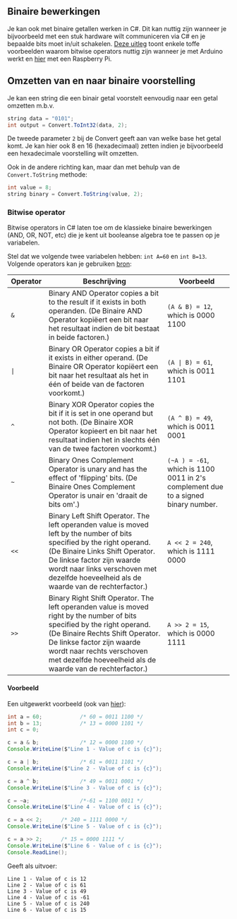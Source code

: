 ## Binaire bewerkingen

Je kan ook met binaire getallen werken in C#. Dit kan nuttig zijn wanneer je bijvoorbeeld met een stuk hardware wilt communiceren via C# en je bepaalde bits moet in/uit schakelen. [Deze uitleg](https://playground.arduino.cc/Code/BitMath/#common) toont enkele toffe voorbeelden waarom bitwise operators nuttig zijn wanneer je met Arduino werkt en [hier](https://stackoverflow.com/questions/38997913/python-bitwise-logic-to-operate-leds) met een Raspberry Pi.

## Omzetten van en naar binaire voorstelling

Je kan een string die een binair getal voorstelt eenvoudig naar een getal omzetten m.b.v. 

```java
string data = "0101";
int output = Convert.ToInt32(data, 2);
```


De tweede parameter ``2`` bij de Convert geeft aan van welke base het getal komt. Je kan hier ook 8 en 16 (hexadecimaal) zetten indien je bijvoorbeeld een hexadecimale voorstelling wilt omzetten.

Ook in de andere richting kan, maar dan met behulp van de ``Convert.ToString`` methode:

```java
int value = 8;
string binary = Convert.ToString(value, 2);
```

### Bitwise operator
Bitwise operators in C# laten toe om de klassieke binaire bewerkingen (AND, OR, NOT, etc) die je kent uit booleanse algebra toe te passen op je variabelen.


Stel dat we volgende twee variabelen hebben: ``int A=60`` en ``int B=13``. 
Volgende operators kan je gebruiken [bron](https://www.tutorialspoint.com/csharp/csharp_bitwise_operators.htm):

|Operator|	Beschrijving|	Voorbeeld|
|---|---|---|
| ``&``|	Binary AND Operator copies a bit to the result if it exists in both operanden. (De Binaire AND Operator kopiëert een bit naar het resultaat indien de bit bestaat in beide factoren.) |	``(A & B) = 12``, which is 0000 1100|
| <code>&#124;</code> |	Binary OR Operator copies a bit if it exists in either operand. (De Binaire OR Operator kopiëert een bit naar het resultaat als het in één of beide van de factoren voorkomt.) |	<code>(A &#124; B) = 61</code>, which is 0011 1101|
|``^``	|Binary XOR Operator copies the bit if it is set in one operand but not both.	(De Binaire XOR Operator  kopieert en bit naar het resultaat indien het in slechts één van de twee factoren voorkomt.) |``(A ^ B) = 49``, which is 0011 0001|
|``~``|	Binary Ones Complement Operator is unary and has the effect of 'flipping' bits. (De Binaire Ones Complement Operator is unair en 'draait de bits om'.) |	``(~A ) = -61``, which is 1100 0011 in 2's complement due to a signed binary number.|
|``<<``	|Binary Left Shift Operator. The left operanden value is moved left by the number of bits specified by the right operand. (De Binaire Links Shift Operator. De linkse factor zijn waarde wordt naar links verschoven met dezelfde hoeveelheid als de waarde van de rechterfactor.) |	``A << 2 = 240``, which is 1111 0000|
|``>>``|	Binary Right Shift Operator. The left operanden value is moved right by the number of bits specified by the right operand. (De Binaire Rechts Shift Operator. De linkse factor zijn waarde wordt naar rechts verschoven met dezelfde hoeveelheid als de waarde van de rechterfactor.) |	``A >> 2 = 15``, which is 0000 1111|




#### Voorbeeld

Een uitgewerkt voorbeeld (ook van [hier](https://www.tutorialspoint.com/csharp/csharp_bitwise_operators.htm)):

```java
int a = 60;            /* 60 = 0011 1100 */ 
int b = 13;            /* 13 = 0000 1101 */
int c = 0; 

c = a & b;             /* 12 = 0000 1100 */ 
Console.WriteLine($"Line 1 - Value of c is {c}");

c = a | b;             /* 61 = 0011 1101 */
Console.WriteLine($"Line 2 - Value of c is {c}");

c = a ^ b;             /* 49 = 0011 0001 */
Console.WriteLine($"Line 3 - Value of c is {c}");

c = ~a;                /*-61 = 1100 0011 */
Console.WriteLine($"Line 4 - Value of c is {c}");

c = a << 2;      /* 240 = 1111 0000 */
Console.WriteLine($"Line 5 - Value of c is {c}");

c = a >> 2;      /* 15 = 0000 1111 */
Console.WriteLine($"Line 6 - Value of c is {c}");
Console.ReadLine();
```

Geeft als uitvoer:

<!---{line-numbers:false}--->
```text
Line 1 - Value of c is 12
Line 2 - Value of c is 61
Line 3 - Value of c is 49
Line 4 - Value of c is -61
Line 5 - Value of c is 240
Line 6 - Value of c is 15
```


